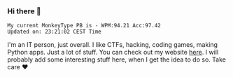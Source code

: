 ### Hi there 👋
<!-- PB START -->
```
My current MonkeyType PB is - WPM:94.21 Acc:97.42
Updated on: 23:21:02 CEST Time
```
<!-- PB END -->
I'm an IT person, just overall. I like CTFs, hacking, coding games, making Python apps. Just a lot of stuff.
You can check out my website [here](https://skill3472.github.io/).
I will probably add some interesting stuff here, when I get the idea to do so. Take care ❤️
